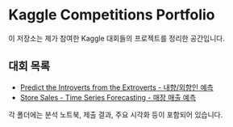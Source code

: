 # Kaggle Competitions Portfolio

이 저장소는 제가 참여한 Kaggle 대회들의 프로젝트를 정리한 공간입니다.

## 대회 목록

- [Predict the Introverts from the Extroverts - 내향/외향인 예측](./predict-introvers)
- [Store Sales - Time Series Forecasting - 매장 매출 예측](./store-sales)

각 폴더에는 분석 노트북, 제출 결과, 주요 시각화 등이 포함되어 있습니다.
